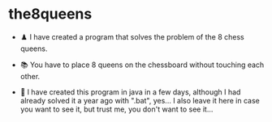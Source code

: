 # the8queens
- ♟️ I have created a program that solves the problem of the 8 chess queens.

- 📚 You have to place 8 queens on the chessboard without touching each other.

- 🤯 I have created this program in java in a few days, although I had already solved it a year ago with ".bat", yes... I also leave it here in case you want to see it, but trust me, you don't want to see it...
